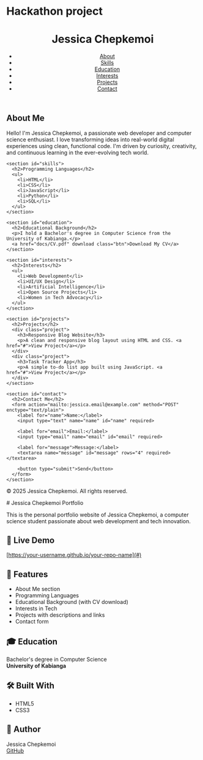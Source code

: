 # Hackathon project
<!DOCTYPE html>
<html lang="en">
<head>
  <meta charset="UTF-8" />
  <meta name="viewport" content="width=device-width, initial-scale=1.0" />
  <title>Jessica Chepkemoi | Portfolio</title>
  <link rel="stylesheet" href="style.css" />
</head>
<body>

  <header>
    <h1>Jessica Chepkemoi</h1>
    <nav>
      <ul>
        <li><a href="#about">About</a></li>
        <li><a href="#skills">Skills</a></li>
        <li><a href="#education">Education</a></li>
        <li><a href="#interests">Interests</a></li>
        <li><a href="#projects">Projects</a></li>
        <li><a href="#contact">Contact</a></li>
      </ul>
    </nav>
  </header>

  <main>
    <section id="about">
      <h2>About Me</h2>
      <p>Hello! I'm Jessica Chepkemoi, a passionate web developer and computer science enthusiast. I love transforming ideas into real-world digital experiences using clean, functional code. I'm driven by curiosity, creativity, and continuous learning in the ever-evolving tech world.</p>
    </section>

    <section id="skills">
      <h2>Programming Languages</h2>
      <ul>
        <li>HTML</li>
        <li>CSS</li>
        <li>JavaScript</li>
        <li>Python</li>
        <li>SQL</li>
      </ul>
    </section>

    <section id="education">
      <h2>Educational Background</h2>
      <p>I hold a Bachelor's degree in Computer Science from the University of Kabianga.</p>
      <a href="docs/CV.pdf" download class="btn">Download My CV</a>
    </section>

    <section id="interests">
      <h2>Interests</h2>
      <ul>
        <li>Web Development</li>
        <li>UI/UX Design</li>
        <li>Artificial Intelligence</li>
        <li>Open Source Projects</li>
        <li>Women in Tech Advocacy</li>
      </ul>
    </section>

    <section id="projects">
      <h2>Projects</h2>
      <div class="project">
        <h3>Responsive Blog Website</h3>
        <p>A clean and responsive blog layout using HTML and CSS. <a href="#">View Project</a></p>
      </div>
      <div class="project">
        <h3>Task Tracker App</h3>
        <p>A simple to-do list app built using JavaScript. <a href="#">View Project</a></p>
      </div>
    </section>

    <section id="contact">
      <h2>Contact Me</h2>
      <form action="mailto:jessica.email@example.com" method="POST" enctype="text/plain">
        <label for="name">Name:</label>
        <input type="text" name="name" id="name" required>

        <label for="email">Email:</label>
        <input type="email" name="email" id="email" required>

        <label for="message">Message:</label>
        <textarea name="message" id="message" rows="4" required></textarea>

        <button type="submit">Send</button>
      </form>
    </section>
  </main>

  <footer>
    <p>&copy; 2025 Jessica Chepkemoi. All rights reserved.</p>
  </footer>

</body>
</html>
# Jessica Chepkemoi Portfolio

This is the personal portfolio website of Jessica Chepkemoi, a computer science student passionate about web development and tech innovation.

## 🔗 Live Demo
[https://your-username.github.io/your-repo-name](#)

## 📄 Features
- About Me section
- Programming Languages
- Educational Background (with CV download)
- Interests in Tech
- Projects with descriptions and links
- Contact form

## 🎓 Education
Bachelor's degree in Computer Science  
**University of Kabianga**

## 🛠️ Built With
- HTML5
- CSS3

## 💼 Author
Jessica Chepkemoi  
[GitHub](https://github.com/your-username)
